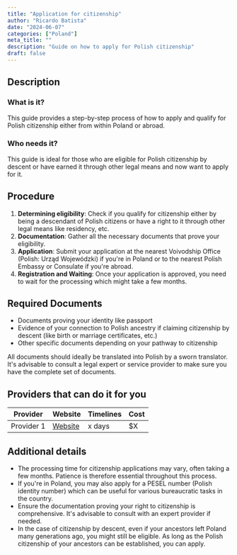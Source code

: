 ```yaml
---
title: "Application for citizenship"
author: "Ricardo Batista"
date: "2024-06-07"
categories: ["Poland"]
meta_title: ""
description: "Guide on how to apply for Polish citizenship"
draft: false
---
```


## Description
### What is it?
This guide provides a step-by-step process of how to apply and qualify for Polish citizenship either from within Poland or abroad. 

### Who needs it?
This guide is ideal for those who are eligible for Polish citizenship by descent or have earned it through other legal means and now want to apply for it.

## Procedure

1. **Determining eligibility**: Check if you qualify for citizenship either by being a descendant of Polish citizens or have a right to it through other legal means like residency, etc.
2. **Documentation**: Gather all the necessary documents that prove your eligibility.
3. **Application**: Submit your application at the nearest Voivodship Office (Polish: Urząd Wojewódzki) if you're in Poland or to the nearest Polish Embassy or Consulate if you're abroad.
4. **Registration and Waiting**: Once your application is approved, you need to wait for the processing which might take a few months.

## Required Documents

- Documents proving your identity like passport
- Evidence of your connection to Polish ancestry if claiming citizenship by descent (like birth or marriage certificates, etc.)
- Other specific documents depending on your pathway to citizenship

All documents should ideally be translated into Polish by a sworn translator. It's advisable to consult a legal expert or service provider to make sure you have the complete set of documents.

## Providers that can do it for you

| Provider        | Website  | Timelines  | Cost |
| --------------- | -------- | ---------- | ---- |
| Provider 1  | [Website](#) | x days | $X |

## Additional details

- The processing time for citizenship applications may vary, often taking a few months. Patience is therefore essential throughout this process.
- If you're in Poland, you may also apply for a PESEL number (Polish identity number) which can be useful for various bureaucratic tasks in the country.
- Ensure the documentation proving your right to citizenship is comprehensive. It's advisable to consult with an expert provider if needed.
- In the case of citizenship by descent, even if your ancestors left Poland many generations ago, you might still be eligible. As long as the Polish citizenship of your ancestors can be established, you can apply.